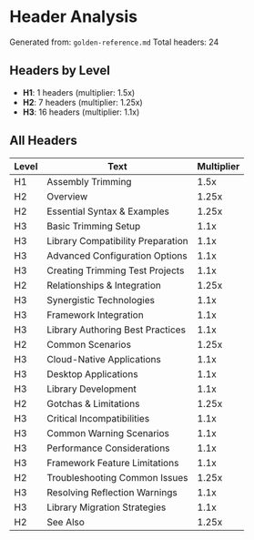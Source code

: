 # Header Analysis

Generated from: `golden-reference.md`
Total headers: 24

## Headers by Level

- **H1**: 1 headers (multiplier: 1.5x)
- **H2**: 7 headers (multiplier: 1.25x)
- **H3**: 16 headers (multiplier: 1.1x)

## All Headers

| Level | Text | Multiplier |
|-------|------|------------|
| H1 | Assembly Trimming | 1.5x |
| H2 | Overview | 1.25x |
| H2 | Essential Syntax & Examples | 1.25x |
| H3 | Basic Trimming Setup | 1.1x |
| H3 | Library Compatibility Preparation | 1.1x |
| H3 | Advanced Configuration Options | 1.1x |
| H3 | Creating Trimming Test Projects | 1.1x |
| H2 | Relationships & Integration | 1.25x |
| H3 | Synergistic Technologies | 1.1x |
| H3 | Framework Integration | 1.1x |
| H3 | Library Authoring Best Practices | 1.1x |
| H2 | Common Scenarios | 1.25x |
| H3 | Cloud-Native Applications | 1.1x |
| H3 | Desktop Applications | 1.1x |
| H3 | Library Development | 1.1x |
| H2 | Gotchas & Limitations | 1.25x |
| H3 | Critical Incompatibilities | 1.1x |
| H3 | Common Warning Scenarios | 1.1x |
| H3 | Performance Considerations | 1.1x |
| H3 | Framework Feature Limitations | 1.1x |
| H2 | Troubleshooting Common Issues | 1.25x |
| H3 | Resolving Reflection Warnings | 1.1x |
| H3 | Library Migration Strategies | 1.1x |
| H2 | See Also | 1.25x |
